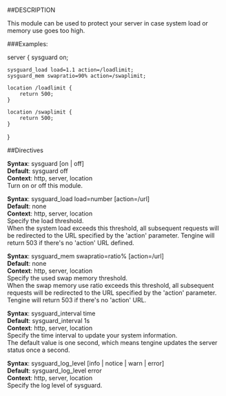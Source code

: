 ##DESCRIPTION

This module can be used to protect your server in case system load or memory use goes too high.

###Examples:

server {
    sysguard on;

    sysguard_load load=1.1 action=/loadlimit;
    sysguard_mem swapratio=90% action=/swaplimit;

    location /loadlimit {
        return 500;
    }

    location /swaplimit {
        return 500;
    }
}

##Directives

**Syntax**: sysguard [on | off]  
**Default**: sysguard off  
**Context**: http, server, location  
Turn on or off this module.

**Syntax**: sysguard_load load=number [action=/url]  
**Default**: none  
**Context**: http, server, location  
Specify the load threshold.  
When the system load exceeds this threshold, all subsequent requests will be redirected to the URL specified by the 'action' parameter. Tengine will return 503 if there's no 'action' URL defined.

**Syntax**: sysguard_mem swapratio=ratio% [action=/url]  
**Default**: none  
**Context**: http, server, location  
Specify the used swap memory threshold.  
When the swap memory use ratio exceeds this threshold, all subsequent requests will be redirected to the URL specified by the 'action' parameter. Tengine will return 503 if there's no 'action' URL.

**Syntax**: sysguard_interval time  
**Default**: sysguard_interval 1s  
**Context**: http, server, location  
Specify the time interval to update your system information.  
The default value is one second, which means tengine updates the server status once a second.

**Syntax**: sysguard_log_level [info | notice | warn | error]  
**Default**: sysguard_log_level error  
**Context**: http, server, location  
Specify the log level of sysguard.

